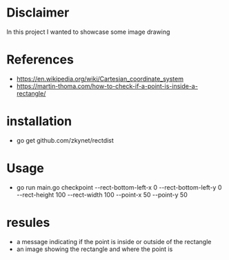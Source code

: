 # Disclaimer
In this project I wanted to showcase some image drawing

# References
- https://en.wikipedia.org/wiki/Cartesian_coordinate_system
- https://martin-thoma.com/how-to-check-if-a-point-is-inside-a-rectangle/

# installation
- go get github.com/zkynet/rectdist

# Usage
- go run main.go checkpoint --rect-bottom-left-x 0 --rect-bottom-left-y 0 --rect-height 100 --rect-width 100 --point-x 50 --point-y 50

# resules
- a message indicating if the point is inside or outside of the rectangle
- an image showing the rectangle and where the point is

